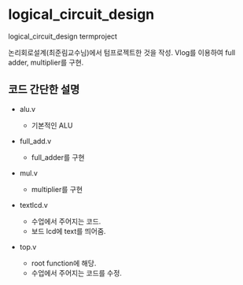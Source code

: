 # logical_circuit_design
logical_circuit_design termproject

논리회로설계(최준림교수님)에서 텀프로젝트한 것을 작성.
Vlog를 이용하여 full adder, multiplier를 구현. 

## 코드 간단한 설명
* alu.v
  * 기본적인 ALU

* full_add.v
   * full_adder를 구현

* mul.v
   * multiplier를 구현

* textlcd.v
   * 수업에서 주어지는 코드.
   * 보드 lcd에 text를 띄어줌.

* top.v
  * root function에 해당.
   * 수업에서 주어지는 코드를 수정.
